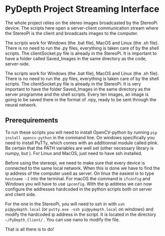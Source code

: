# PyDepth Project Streaming Interface
The whole project relies on the stereo images broadcasted by the StereoPi device. The scripts here open a server-client communication stream where the StereoPi is the client and broadcasts images to the computer.

The scripts work for Windows (the .bat file), MacOS and Linux (the .sh file). There is no need to run the .py files, everything is taken care of by the shell scripts. The clientSocket.py file is already in the StereoPi. It is important to have a folder called Saved_Images in the same directory as the code, server-side.

The scripts work for Windows (the .bat file), MacOS and Linux (the .sh file). There is no need to run the .py files, everything is taken care of by the shell scripts. The clientSocket.py file is already in the StereoPi.
It is very important to have the folder Saved_Images in the same directory as the server programme and the shell scripts. Every ten images, an image is going to be saved there in the format of .npy, ready to be sent through the neural network.

## Prerequirements
To run these scripts you will need to install OpenCV-python by running ```pip install opencv-python``` in the command line. 
On windows specifically you need to install PuTTy, which comes with an additionnal module called plink. Be certain that the PATH variables are well set (other necessary library is numpy, but ).
For Linux and MacOS, just need to have ssh installed.

Before using the stereopi, we need to make sure that every device is connected to the same local network. When this is done we have to find the ip address of the computer used as server. On linux the easiest is to type ```hostname -I``` into the terminal. For macOS the command is ```ifconfig``` and Windows you will have to use ```ipconfig```. With the ip address we can now configure the addresses hardcoded in the python scripts both on server and client side.

For the one in the StereoPi, you will need to ssh in with ```ssh pi@pydepth.local``` (or ```putty.exe -ssh pi@pydepth.local``` on windows) and modify the hardcoded ip address in the script. It is located in the directory ```~/PyDepth_Client/``` . You can use nano to modify the file.

That is all there is to do!
